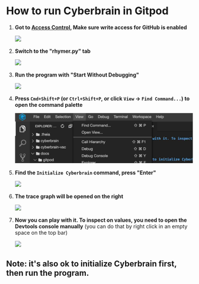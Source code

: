 # How to run Cyberbrain in Gitpod

1. **Got to [Access Control](https://gitpod.io/access-control/), Make sure write access for GitHub is enabled**

   ![](permission.png)

2. **Switch to the "rhymer.py" tab**

   ![](tab.png)

3. **Run the program with "Start Without Debugging"**

   ![](start.jpg)

4. **Press `Cmd+Shift+P` (or `Ctrl+Shift+P`, or click `View` -> `Find Command...`) to open the command palette**

   ![](find_command.jpg)

5. **Find the `Initialize Cyberbrain` command, press "Enter"**

   ![](command.png)

6. **The trace graph will be opened on the right**

    ![](final.png)

7. **Now you can play with it. To inspect on values, you need to open the Devtools console manually** (you can do that by right click in an empty space on the top bar)

    ![](devtools.png)

## Note: it's also ok to initialize Cyberbrain first, then run the program.
